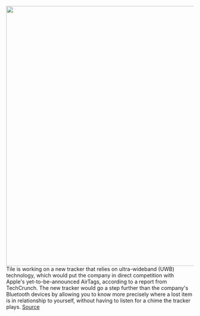 <img src='https://cdn.vox-cdn.com/thumbor/S7h57qNTXodOCTV9TgcJuoYXlCs=/0x0:1500x1000/1200x800/filters:focal(630x380:870x620)/cdn.vox-cdn.com/uploads/chorus_image/image/68624293/TilePro_inBlackandWhite.0.jpg' width='700px' /><br/>
Tile is working on a new tracker that relies on ultra-wideband (UWB) technology, which would put the company in direct competition with Apple's yet-to-be-announced AirTags, according to a report from TechCrunch. The new tracker would go a step further than the company's Bluetooth devices by allowing you to know more precisely where a lost item is in relationship to yourself, without having to listen for a chime the tracker plays.
<a href='https://www.theverge.com/2021/1/5/22215381/tile-ultra-wide-band-tracker-apple-airtags-samsung-smartthings'> Source <a/>